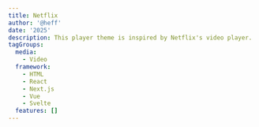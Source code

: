 ```yaml
---
title: Netflix
author: '@heff'
date: '2025'
description: This player theme is inspired by Netflix's video player.
tagGroups:
  media: 
    - Video
  framework:
    - HTML
    - React
    - Next.js
    - Vue
    - Svelte
  features: []
---
```

